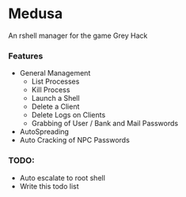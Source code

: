 # Medusa
An rshell manager for the game Grey Hack

### Features
- General Management
  - List Processes
  - Kill Process
  - Launch a Shell
  - Delete a Client
  - Delete Logs on Clients
  - Grabbing of User / Bank and Mail Passwords
- AutoSpreading
- Auto Cracking of NPC Passwords

### TODO:
- Auto escalate to root shell
- Write this todo list
